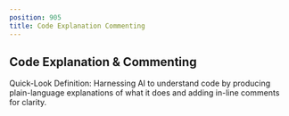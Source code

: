 ```yaml
---
position: 905
title: Code Explanation Commenting
---
```


## Code Explanation & Commenting

Quick-Look Definition: Harnessing AI to understand code by producing plain-language explanations of what it does and adding in-line comments for clarity.